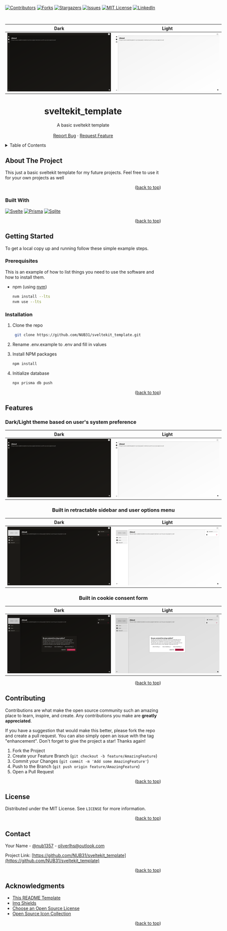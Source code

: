 <a name="readme-top"></a>

[![Contributors][contributors-shield]][contributors-url]
[![Forks][forks-shield]][forks-url]
[![Stargazers][stars-shield]][stars-url]
[![Issues][issues-shield]][issues-url]
[![MIT License][license-shield]][license-url]
[![LinkedIn][linkedin-shield]][linkedin-url]

<!-- PROJECT LOGO -->
<br />

<div align="center">
<div style="width: 700px">

|                          Dark                           |                          Light                           |
| :-----------------------------------------------------: | :------------------------------------------------------: |
| ![Product Name Screen Shot][dark-contracted-screenshot] | ![Product Name Screen Shot][light-contracted-screenshot] |

</div>
<h1 align="center">sveltekit_template</h1>

  <p align="center">
    A basic sveltekit template
    <br />
    <br />
    <a href="https://github.com/NUB31/sveltekit_template/issues">Report Bug</a>
    ·
    <a href="https://github.com/NUB31/sveltekit_template/issues">Request Feature</a>
  </p>
</div>

<!-- TABLE OF CONTENTS -->
<details>
  <summary>Table of Contents</summary>
  <ol>
    <li>
      <a href="#about-the-project">About The Project</a>
      <ul>
        <li><a href="#built-with">Built With</a></li>
      </ul>
    </li>
    <li>
      <a href="#getting-started">Getting Started</a>
      <ul>
        <li><a href="#prerequisites">Prerequisites</a></li>
        <li><a href="#installation">Installation</a></li>
      </ul>
    </li>
    <li><a href="#features">Features</a></li>
    <li><a href="#contributing">Contributing</a></li>
    <li><a href="#license">License</a></li>
    <li><a href="#contact">Contact</a></li>
    <li><a href="#acknowledgments">Acknowledgments</a></li>
  </ol>
</details>

<!-- ABOUT THE PROJECT -->

## About The Project

This just a basic sveltekit template for my future projects. Feel free to use it for your own projects as well

<p align="right">(<a href="#readme-top">back to top</a>)</p>

### Built With

[![Svelte][svelte-shield]][svelte-url]
[![Prisma][prisma-shield]][prisma-url]
[![Sqlite][sqlite-shield]][sqlite-url]

<p align="right">(<a href="#readme-top">back to top</a>)</p>

<!-- GETTING STARTED -->

## Getting Started

To get a local copy up and running follow these simple example steps.

### Prerequisites

This is an example of how to list things you need to use the software and how to install them.

-   npm (using <a href="https://github.com/nvm-sh/nvm">nvm</a>)
    ```bash
    nvm install --lts
    nvm use --lts
    ```

### Installation

1. Clone the repo

    ```bash
     git clone https://github.com/NUB31/sveltekit_template.git
    ```

2. Rename .env.example to .env and fill in values

3. Install NPM packages

    ```bash
    npm install
    ```

4. Initialize database

    ```bash
    npx prisma db push
    ```

<p align="right">(<a href="#readme-top">back to top</a>)</p>

<!-- USAGE EXAMPLES -->

## Features

### Dark/Light theme based on user's system preference

<div align="center">
<div style="width: 700px">

|                          Dark                           |                          Light                           |
| :-----------------------------------------------------: | :------------------------------------------------------: |
| ![Product Name Screen Shot][dark-contracted-screenshot] | ![Product Name Screen Shot][light-contracted-screenshot] |

### Built in retractable sidebar and user options menu

|                         Dark                          |                         Light                          |
| :---------------------------------------------------: | :----------------------------------------------------: |
| ![Product Name Screen Shot][dark-expanded-screenshot] | ![Product Name Screen Shot][light-expanded-screenshot] |

### Built in cookie consent form

|                        Dark                         |                        Light                         |
| :-------------------------------------------------: | :--------------------------------------------------: |
| ![Product Name Screen Shot][dark-cookie-screenshot] | ![Product Name Screen Shot][light-cookie-screenshot] |

</div>
</div>
<p align="right">(<a href="#readme-top">back to top</a>)</p>

<!-- CONTRIBUTING -->

## Contributing

Contributions are what make the open source community such an amazing place to learn, inspire, and create. Any contributions you make are **greatly appreciated**.

If you have a suggestion that would make this better, please fork the repo and create a pull request. You can also simply open an issue with the tag "enhancement".
Don't forget to give the project a star! Thanks again!

1. Fork the Project
2. Create your Feature Branch (`git checkout -b feature/AmazingFeature`)
3. Commit your Changes (`git commit -m 'Add some AmazingFeature'`)
4. Push to the Branch (`git push origin feature/AmazingFeature`)
5. Open a Pull Request

<p align="right">(<a href="#readme-top">back to top</a>)</p>

<!-- LICENSE -->

## License

Distributed under the MIT License. See `LICENSE` for more information.

<p align="right">(<a href="#readme-top">back to top</a>)</p>

<!-- CONTACT -->

## Contact

Your Name - [@nub1357](https://twitter.com/nub1357) - oliverlhs@outlook.com

Project Link: [https://github.com/NUB31/sveltekit_template](https://github.com/NUB31/sveltekit_template)

<p align="right">(<a href="#readme-top">back to top</a>)</p>

<!-- ACKNOWLEDGMENTS -->

## Acknowledgments

-   [This README Template](https://github.com/othneildrew/Best-README-Template)
-   [Img Shields](https://shields.io/)
-   [Choose an Open Source License](https://choosealicense.com/)
-   [Open Source Icon Collection](https://icon-sets.iconify.design/)

<p align="right">(<a href="#readme-top">back to top</a>)</p>

[contributors-shield]: https://img.shields.io/github/contributors/NUB31/sveltekit_template.svg?style=for-the-badge
[contributors-url]: https://github.com/NUB31/sveltekit_template/graphs/contributors
[forks-shield]: https://img.shields.io/github/forks/NUB31/sveltekit_template.svg?style=for-the-badge
[forks-url]: https://github.com/NUB31/sveltekit_template/network/members
[stars-shield]: https://img.shields.io/github/stars/NUB31/sveltekit_template.svg?style=for-the-badge
[stars-url]: https://github.com/NUB31/sveltekit_template/stargazers
[issues-shield]: https://img.shields.io/github/issues/NUB31/sveltekit_template.svg?style=for-the-badge
[issues-url]: https://github.com/NUB31/sveltekit_template/issues
[license-shield]: https://img.shields.io/github/license/NUB31/sveltekit_template.svg?style=for-the-badge
[license-url]: https://github.com/NUB31/sveltekit_template/blob/main/LICENCE
[linkedin-shield]: https://img.shields.io/badge/-LinkedIn-black.svg?style=for-the-badge&logo=linkedin&colorB=555
[linkedin-url]: https://linkedin.com/in/oliver-stene-744a96200
[dark-contracted-screenshot]: /assets/dark-contracted.png
[dark-expanded-screenshot]: /assets/dark-expanded.png
[dark-cookie-screenshot]: /assets/dark-cookie.png
[light-contracted-screenshot]: /assets/light-contracted.png
[light-expanded-screenshot]: /assets/light-expanded.png
[light-cookie-screenshot]: /assets/light-cookie.png
[svelte-shield]: https://img.shields.io/badge/Svelte-4A4A55?style=for-the-badge&logo=svelte&logoColor=FF3E00
[svelte-url]: https://svelte.dev/
[prisma-shield]: https://img.shields.io/badge/Prisma-0C344B?style=for-the-badge&logo=Prisma&logoColor=FFFFFF
[prisma-url]: https://www.prisma.io/
[sqlite-shield]: https://img.shields.io/badge/Sqlite-369DDA?style=for-the-badge&logo=Sqlite&logoColor=FFFFFF
[sqlite-url]: https://www.sqlite.org/

